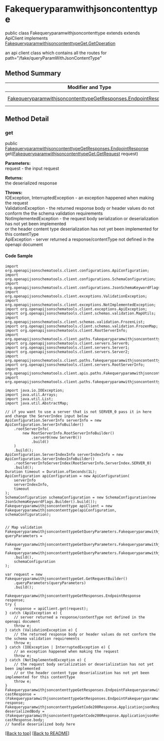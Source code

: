 # Fakequeryparamwithjsoncontenttype

public class Fakequeryparamwithjsoncontenttype extends extends ApiClient implements
[FakequeryparamwithjsoncontenttypeGet.GetOperation](../../paths/fakequeryparamwithjsoncontenttype/FakequeryparamwithjsoncontenttypeGet.md#getoperation)

an api client class which contains all the routes for path="/fake/queryParamWithJsonContentType"

## Method Summary
| Modifier and Type | Method and Description |
| ----------------- | ---------------------- |
| [FakequeryparamwithjsoncontenttypeGetResponses.EndpointResponse](../../paths/fakequeryparamwithjsoncontenttype/get/FakequeryparamwithjsoncontenttypeGetResponses.md#endpointresponse) | [get](#get)([FakequeryparamwithjsoncontenttypeGet.GetRequest](../../paths/fakequeryparamwithjsoncontenttype/FakequeryparamwithjsoncontenttypeGet.md#getrequest) request) |

## Method Detail

### get
public [FakequeryparamwithjsoncontenttypeGetResponses.EndpointResponse](../../paths/fakequeryparamwithjsoncontenttype/get/FakequeryparamwithjsoncontenttypeGetResponses.md#endpointresponse) get([FakequeryparamwithjsoncontenttypeGet.GetRequest](../../paths/fakequeryparamwithjsoncontenttype/FakequeryparamwithjsoncontenttypeGet.md#getrequest) request)

**Parameters:**<br>
request - the input request

**Returns:**<br>
the deserialized response

**Throws:**<br>
IOException, InterruptedException - an exception happened when making the request<br>
ValidationException - the returned response body or header values do not conform the the schema validation requirements<br>
NotImplementedException - the request body serialization or deserialization has not yet been implemented<br>
                          or the header content type deserialization has not yet been implemented for this contentType<br>
ApiException - server returned a response/contentType not defined in the openapi document<br>

#### Code Sample
```
import org.openapijsonschematools.client.configurations.ApiConfiguration;
import org.openapijsonschematools.client.configurations.SchemaConfiguration;
import org.openapijsonschematools.client.configurations.JsonSchemaKeywordFlags;
import org.openapijsonschematools.client.exceptions.ValidationException;
import org.openapijsonschematools.client.exceptions.NotImplementedException;
import org.openapijsonschematools.client.exceptions.ApiException;
import org.openapijsonschematools.client.schemas.validation.MapUtils;
import org.openapijsonschematools.client.schemas.validation.FrozenList;
import org.openapijsonschematools.client.schemas.validation.FrozenMap;
import org.openapijsonschematools.client.RootServerInfo;
import org.openapijsonschematools.client.paths.fakequeryparamwithjsoncontenttype.get.FakequeryparamwithjsoncontenttypeGetQueryParameters;
import org.openapijsonschematools.client.servers.Server0;
import org.openapijsonschematools.client.servers.Server1;
import org.openapijsonschematools.client.servers.Server2;
import org.openapijsonschematools.client.paths.fakequeryparamwithjsoncontenttype.get.responses.FakequeryparamwithjsoncontenttypeGetCode200Response;
import org.openapijsonschematools.client.servers.RootServerInfo;
import org.openapijsonschematools.client.apis.paths.Fakequeryparamwithjsoncontenttype;
import org.openapijsonschematools.client.paths.fakequeryparamwithjsoncontenttype.get.FakequeryparamwithjsoncontenttypeGetResponses;

import java.io.IOException;
import java.util.Arrays;
import java.util.List;
import java.util.AbstractMap;

// if you want to use a server that is not SERVER_0 pass it in here and change the ServerIndex input below
ApiConfiguration.ServerInfo serverInfo = new ApiConfiguration.ServerInfoBuilder()
    .rootServerInfo(
        new RootServerInfo.RootServerInfoBuilder()
            .server0(new Server0())
            .build()
    )
    .build();
ApiConfiguration.ServerIndexInfo serverIndexInfo = new ApiConfiguration.ServerIndexInfoBuilder()
    .rootServerInfoServerIndex(RootServerInfo.ServerIndex.SERVER_0)
    .build();
Duration timeout = Duration.ofSeconds(1L);
ApiConfiguration apiConfiguration = new ApiConfiguration(
    serverInfo
    serverIndexInfo,
    timeout
);
SchemaConfiguration schemaConfiguration = new SchemaConfiguration(new JsonSchemaKeywordFlags.Builder().build());
Fakequeryparamwithjsoncontenttype apiClient = new Fakequeryparamwithjsoncontenttype(apiConfiguration, schemaConfiguration);


// Map validation
FakequeryparamwithjsoncontenttypeGetQueryParameters.FakequeryparamwithjsoncontenttypeGetQueryParametersMap queryParameters =
    FakequeryparamwithjsoncontenttypeGetQueryParameters.FakequeryparamwithjsoncontenttypeGetQueryParameters1.validate(
    new FakequeryparamwithjsoncontenttypeGetQueryParameters.FakequeryparamwithjsoncontenttypeGetQueryParametersMapBuilder()
    .build(),
    schemaConfiguration
);

var request = new FakequeryparamwithjsoncontenttypeGet.GetRequestBuilder()
    .queryParameters(queryParameters)
    .build();

FakequeryparamwithjsoncontenttypeGetResponses.EndpointResponse response;
try {
    response = apiClient.get(request);
} catch (ApiException e) {
    // server returned a response/contentType not defined in the openapi document
    throw e;
} catch (ValidationException e) {
    // the returned response body or header values do not conform the the schema validation requirements
    throw e;
} catch (IOException | InterruptedException e) {
    // an exception happened when making the request
    throw e;
} catch (NotImplementedException e) {
    // the request body serialization or deserialization has not yet been implemented
    // or the header content type deserialization has not yet been implemented for this contentType
    throw e;
}
FakequeryparamwithjsoncontenttypeGetResponses.EndpointFakequeryparamwithjsoncontenttypeGetCode200Response castResponse = (FakequeryparamwithjsoncontenttypeGetResponses.EndpointFakequeryparamwithjsoncontenttypeGetCode200Response) response;
FakequeryparamwithjsoncontenttypeGetCode200Response.ApplicationjsonResponseBody deserializedBody = (FakequeryparamwithjsoncontenttypeGetCode200Response.ApplicationjsonResponseBody) castResponse.body;
// handle deserialized body here
```
[[Back to top]](#top) [[Back to README]](../../../README.md)
